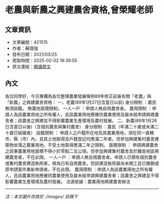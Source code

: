 # 老農與新農之興建農舍資格,曾榮耀老師

## 文章資訊
- 文章編號：421515
- 作者：蘇偉強
- 發布日期：2021/03/25
- 爬取時間：2025-02-02 18:39:55
- 原文連結：[閱讀原文](https://real-estate.get.com.tw/Columns/detail.aspx?no=421515)

## 內文
各位同學好，今日專欄為各位整理農業發展條例89年修正前後有關「老農」與「新農」之興建農舍資格：
一、老農(89年1月27日含當日以前)
身分限制
：農民
無須設籍。
無農地面積限制。
一人一戶
：申請人無自用農舍者。
農用限制
：申請人為該農業用地之所有權人，且該農業用地應確供農業使用及屬未經申請興建農舍者；該農舍之興建並不得影響農業生產環境及農村發展。
二、新農(89年1月28日含當日以後)（含個別農舍與集村農舍）
身分限制
：農民（年滿二十歲或未滿二十歲已結婚者）
設籍限制
：
申請人之戶籍所在地及其農業用地，須在同一直轄市、縣（市）內，且其土地取得及戶籍登記均應滿二年者。但參加興建集村農舍建築物坐落之農業用地，不受土地取得應滿二年之限制。
面積限制
：
申請興建農舍之該筆農業用地面積不得小於零點二五公頃。但參加興建集村農舍及於離島地區興建農舍者，不在此限。
一人一戶
：申請人無自用農舍者。申請人已領有個別農舍或集村農舍建造執照者，視為已有自用農舍。但該建造執照屬尚未開工且已撤銷或原申請案件重新申請者，不在此限。
農用限制
：申請人為該農業用地之所有權人，且該農業用地應確供農業使用及屬未經申請興建農舍者；該農舍之興建並不得影響農業生產環境及農村發展。
法源依據：農業用地興建農舍辦法

---
*注：本文圖片存放於 ./images/ 目錄下*
